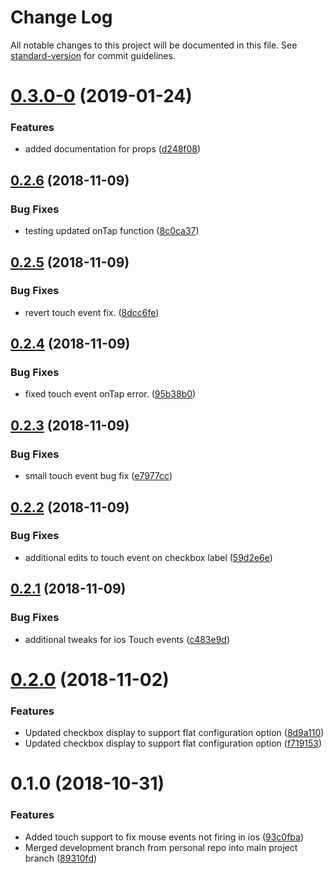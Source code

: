 # Change Log

All notable changes to this project will be documented in this file. See [standard-version](https://github.com/conventional-changelog/standard-version) for commit guidelines.

<a name="0.3.0-0"></a>
# [0.3.0-0](https://github.com/bloombergbna/fishtank-vue-treeselect/compare/v0.2.6...v0.3.0-0) (2019-01-24)


### Features

* added documentation for props ([d248f08](https://github.com/bloombergbna/fishtank-vue-treeselect/commit/d248f08))



<a name="0.2.6"></a>
## [0.2.6](https://github.com/bloombergbna/fishtank-vue-treeselect/compare/v0.2.5...v0.2.6) (2018-11-09)


### Bug Fixes

* testing updated onTap function ([8c0ca37](https://github.com/bloombergbna/fishtank-vue-treeselect/commit/8c0ca37))



<a name="0.2.5"></a>
## [0.2.5](https://github.com/bloombergbna/fishtank-vue-treeselect/compare/v0.2.4...v0.2.5) (2018-11-09)


### Bug Fixes

* revert touch event fix. ([8dcc6fe](https://github.com/bloombergbna/fishtank-vue-treeselect/commit/8dcc6fe))



<a name="0.2.4"></a>
## [0.2.4](https://github.com/bloombergbna/fishtank-vue-treeselect/compare/v0.2.3...v0.2.4) (2018-11-09)


### Bug Fixes

* fixed touch event onTap error. ([95b38b0](https://github.com/bloombergbna/fishtank-vue-treeselect/commit/95b38b0))



<a name="0.2.3"></a>
## [0.2.3](https://github.com/bloombergbna/fishtank-vue-treeselect/compare/v0.2.2...v0.2.3) (2018-11-09)


### Bug Fixes

* small touch event bug fix ([e7977cc](https://github.com/bloombergbna/fishtank-vue-treeselect/commit/e7977cc))



<a name="0.2.2"></a>
## [0.2.2](https://github.com/bloombergbna/fishtank-vue-treeselect/compare/v0.2.1...v0.2.2) (2018-11-09)


### Bug Fixes

* additional edits to touch event on checkbox label ([59d2e6e](https://github.com/bloombergbna/fishtank-vue-treeselect/commit/59d2e6e))



<a name="0.2.1"></a>
## [0.2.1](https://github.com/bloombergbna/fishtank-vue-treeselect/compare/v0.2.0...v0.2.1) (2018-11-09)


### Bug Fixes

* additional tweaks for ios Touch events ([c483e9d](https://github.com/bloombergbna/fishtank-vue-treeselect/commit/c483e9d))



<a name="0.2.0"></a>
# [0.2.0](https://github.com/bloombergbna/fishtank-vue-treeselect/compare/v0.1.0...v0.2.0) (2018-11-02)


### Features

* Updated checkbox display to support flat configuration option ([8d9a110](https://github.com/bloombergbna/fishtank-vue-treeselect/commit/8d9a110))
* Updated checkbox display to support flat configuration option ([f719153](https://github.com/bloombergbna/fishtank-vue-treeselect/commit/f719153))



<a name="0.1.0"></a>
# 0.1.0 (2018-10-31)


### Features

* Added touch support to fix mouse events not firing in ios ([93c0fba](https://github.com/bloombergbna/fishtank-vue-treeselect/commit/93c0fba))
* Merged development branch from personal repo into main project branch ([89310fd](https://github.com/bloombergbna/fishtank-vue-treeselect/commit/89310fd))
